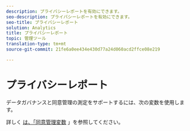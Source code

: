```yaml
---
description: プライバシーレポートを有効にできます。
seo-description: プライバシーレポートを有効にできます。
seo-title: プライバシーレポート
solution: Analytics
title: プライバシーレポート
topic: 管理ツール
translation-type: tm+mt
source-git-commit: 21fe6a0ee434e430d77a24d060acd2ffce08e219

---
```



# プライバシーレポート

データガバナンスと同意管理の測定をサポートするには、次の変数を使用します。

詳しく [は、「同意管理変数](/help/admin/c-data-governance/consent-variables.md) 」を参照してください。

